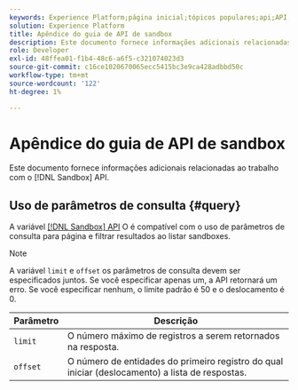 ```yaml
---
keywords: Experience Platform;página inicial;tópicos populares;api;API;sandbox;Sandbox;sandboxes;Sandboxes
solution: Experience Platform
title: Apêndice do guia de API de sandbox
description: Este documento fornece informações adicionais relacionadas ao trabalho com a API de sandbox.
role: Developer
exl-id: 48ffea01-f1b4-48c6-a6f5-c321074023d3
source-git-commit: c16ce1020670065ecc5415bc3e9ca428adbbd50c
workflow-type: tm+mt
source-wordcount: '122'
ht-degree: 1%

---
```


# Apêndice do guia de API de sandbox

Este documento fornece informações adicionais relacionadas ao trabalho com o [!DNL Sandbox] API.

## Uso de parâmetros de consulta {#query}

A variável [[!DNL Sandbox] API](https://www.adobe.io/experience-platform-apis/references/sandbox) O é compatível com o uso de parâmetros de consulta para página e filtrar resultados ao listar sandboxes.

>[!NOTE]
>
>A variável `limit` e `offset` os parâmetros de consulta devem ser especificados juntos. Se você especificar apenas um, a API retornará um erro. Se você especificar nenhum, o limite padrão é 50 e o deslocamento é 0.

| Parâmetro | Descrição |
| --- | --- |
| `limit` | O número máximo de registros a serem retornados na resposta. |
| `offset` | O número de entidades do primeiro registro do qual iniciar (deslocamento) a lista de respostas. |
